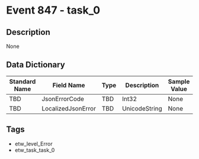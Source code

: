# Event 847 - task_0

## Description
None

## Data Dictionary
|Standard Name|Field Name|Type|Description|Sample Value|
|---|---|---|---|---|
|TBD|JsonErrorCode|TBD|Int32|None|None|
|TBD|LocalizedJsonError|TBD|UnicodeString|None|None|

## Tags
* etw_level_Error
* etw_task_task_0